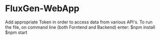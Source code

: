 # FluxGen-WebApp

Add appropriate Token in order to access data from various API's.
To run the file, on command line (both Forntend and Backend) enter:
$npm install
$npm start
